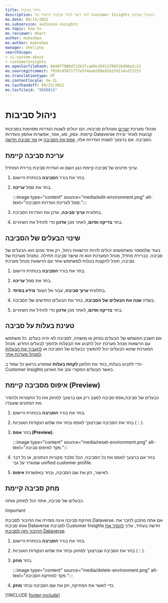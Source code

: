 ```yaml
---
title: ניהול סביבות
description: למד כיצד לנהל סביבות קיימות של Customer Insights כמנהל מערכת.
ms.date: 08/15/2022
ms.subservice: audience-insights
ms.topic: how-to
ms.reviewer: mhart
author: mukeshpo
ms.author: mukeshpo
manager: shellyha
searchScope:
- ci-system-about
- customerInsights
ms.openlocfilehash: 6d48f7088d722b27ca69cd591178651bdb6e2c23
ms.sourcegitcommit: f959c85871777e5f4eab289e91b2fd114cd72153
ms.translationtype: HT
ms.contentlocale: he-IL
ms.lasthandoff: 09/23/2022
ms.locfileid: "9588813"
---
```

# <a name="manage-environments"></a>ניהול סביבות

מנהלי מערכת [יוצרים](create-environment.md) ומנהלים סביבות. הם יכולים לשנות הגדרות מסוימות בסביבות קיימות. עסק, סוג, אזור, אפשרות אחסון והגדרות Dataverse קבועות לאחר יצירת הסביבה. אם ברצונך לשנות הגדרות אלה, [אפס את הסביבה](#reset-an-existing-environment-preview) או [צור סביבה חדשה](create-environment.md).

## <a name="edit-an-existing-environment"></a>עריכת סביבה קיימת

ערוך פרטים של סביבה קיימת כגון השם או הגדרת סביבת ברירת המחדל.

1. בחר את בורר **הסביבה** בכותרת היישום.

1. בחר את סמל **עריכה**.

   :::image type="content" source="media/edit-environment.png" alt-text="סמל לעריכת הגדרות הסביבה.":::

1. בחלונית **ערוך סביבה**, עדכן את הגדרות הסביבה.

1. בחר **בדיקה וסיום**, לאחר מכן **עדכון** כדי להחיל את השינויים.

## <a name="change-the-owner-of-an-environment"></a>שינוי הבעלים של הסביבה

בעוד שלמספר משתמשים יכולים להיות הרשאות ניהול, רק אחד מהם הוא הבעלים של סביבה. כברירת מחדל, מנהל המערכת הוא זה שיוצר סביבה תחילה. כמנהל מערכת של סביבה, תוכל להקצות בעלות למשתמש אחר עם הרשאות מנהל מערכת.

1. בחר את בורר **הסביבה** בכותרת היישום.

1. בחר את סמל **עריכה**.

1. בחלונית **ערוך סביבה**, עבור אל הצעד **מידע בסיסי**.

1. בשדה **שנה את הבעלים של הסביבה**, בחר את הבעלים החדשים של הסביבה.  

1. בחר **בדיקה וסיום**, לאחר מכן **עדכון** כדי להחיל את השינויים.

## <a name="claim-ownership-of-an-environment"></a>טעינת בעלות על סביבה

אם חשבון המשתש של הבעלים נמחק או מושהה, לסביבה לא יהיה בעלים. כל משתמש עם הרשאות מנהל מערכת יכול לתבוע את הבעלות ולהפוך לבעלים החדש. מנהל המערכת שהוא הבעלים יכול להמשיך כבעלים של הסביבה או [להעביר את הבעלות למנהל מערכת אחר](#change-the-owner-of-an-environment).

כדי לתבוע בעלות, בחר את הלחצן **לקחת בעלות** שמופיע בראש כל עמוד ב- Customer Insights כאשר הבעלים המקורי עזב את הארגון.

## <a name="reset-an-existing-environment-preview"></a>איפוס מסביבה קיימת (Preview)

כבעלים של סביבה,אפס סביבה למצב ריק אם ברצונך למחוק את כל התצורות ולהסיר את הנתונים שעובדו.

1. בחר את בורר **הסביבה** בכותרת היישום.

1. בחר את הסביבה שברצונך לאפס ובחר את שלוש הנקודות האנכיות (&vellip;).

1. בחר **אפס (Preview)**.

   :::image type="content" source="media/reset-environment.png" alt-text="פקד לאיפוס סביבה.":::

1. בחר אם ברצונך לאפס את כל הסביבה, הכל מלבד מקורות הנתונים, או כל דבר שמוגדר על גבי unified customer profile.

1. לאישור, הזן את שם הסביבה, ובחר באפשרות **איפוס**.

## <a name="delete-an-existing-environment"></a>מחק סביבה קיימת

כבעלים של סביבה, אתה יכול למחוק אותה.

> [!IMPORTANT]
> מחיקת סביבה אינה מסירה את החיבור לסביבת Dataverse. אם אתה מתכנן לחבר את אותו סביבת Dataverse לסביבת Customer Insights חדשה בעתיד, עליך [להסיר את החיבור הזה לסביבת Dataverse](customer-insights-dataverse.md#remove-an-existing-connection-to-a-dataverse-environment).

1. בחר את בורר **הסביבה** בכותרת היישום.

1. בחר את הסביבה שברצונך למחוק ובחר את שלוש הנקודות האנכיות (&vellip;). 

1. בחר **מחק**.

   :::image type="content" source="media/delete-environment.png" alt-text="פקד למחיקת הסביבה.":::

1. כדי לאשר את המחיקה, הזן את שם הסביבה ובחר **מחק**.

[!INCLUDE [footer-include](includes/footer-banner.md)]
